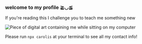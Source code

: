                                              
### welcome to my profile ≧◡≦ 

If you're reading this I challenge you to teach me something new

<img alt="Piece of digital art containing me while sitting on my computer" src="https://user-images.githubusercontent.com/29932210/169415496-84a1da2d-693e-4e1d-9971-8be5faa2c330.png">

Please run `npx carolis` at your terminal to see all my contact info!
